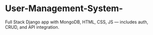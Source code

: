 # User-Management-System-
Full Stack Django app with MongoDB, HTML, CSS, JS — includes auth, CRUD, and API integration.
